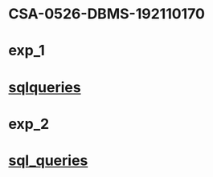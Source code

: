 # CSA-0526-DBMS-192110170
# exp_1
# [sqlqueries](https://github.com/Ajayxii/CSA-0526-DBMS-192110170/blob/main/dbms-exp1.txt)
# exp_2
# [sql_queries](https://github.com/Ajayxii/CSA-0526-DBMS-192110170/blob/main/dbms-exp2.txt)
